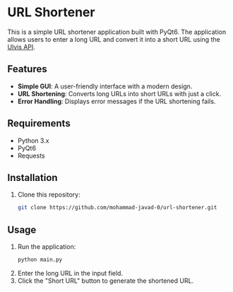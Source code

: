 # URL Shortener

This is a simple URL shortener application built with PyQt6. The application allows users to enter a long URL and convert it into a short URL using the [Ulvis API](https://ulvis.net/).

## Features

- **Simple GUI**: A user-friendly interface with a modern design.
- **URL Shortening**: Converts long URLs into short URLs with just a click.
- **Error Handling**: Displays error messages if the URL shortening fails.

## Requirements

- Python 3.x
- PyQt6
- Requests

## Installation

1. Clone this repository:
    ```bash
    git clone https://github.com/mohammad-javad-0/url-shortener.git
    ```
## Usage

1. Run the application:
    ```bash
    python main.py
    ```
2. Enter the long URL in the input field.
3. Click the "Short URL" button to generate the shortened URL.
